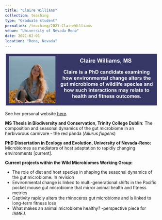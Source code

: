 ```yaml
---
title: "Claire Williams"
collection: teaching
type: "Graduate student"
permalink: /teaching/2021-ClaireWilliams
venue: "University of Nevada-Reno"
date: 2021-02-01
location: "Reno, Nevada"
---
```

<p align='center'>
	<img src='/images/CEW.png' width='750px'>
</p> 

See her personal website [here](<https://claireewilliams.github.io/>).


<b>MS Thesis in Biodiversity and Conservation, Trinity College Dublin:</b> 
The composition and seasonal dynamics of the gut microbiome in an herbivorous carnivore - the red panda (<i>Ailurus fulgens</i>) 

<b>PhD Dissertation in Ecology and Evolution, University of Nevada-Reno:</b>
Microbiomes as mediators of host adaptation to rapidly changing environments [current].

<b>Current projects within the Wild Microbiomes Working Group: </b>
*  The role of diet and host species in shaping the seasonal dynamics of the gut microbiome. In revision
* Environmental change is linked to multi-generational shifts in the Pacific pocket mouse gut microbiome that mirror animal health and fitness metrics
* Captivity rapidly alters the rhinoceros gut microbiome and is linked to long-term fitness loss
* What makes an animal microbiome healthy? -perspective piece for <i>ISMEJ</i>.